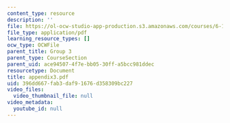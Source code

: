 ```yaml
---
content_type: resource
description: ''
file: https://ol-ocw-studio-app-production.s3.amazonaws.com/courses/6-111-introductory-digital-systems-laboratory-spring-2006/396dd667fab3daf91676d358309bc227_appendix3.pdf
file_type: application/pdf
learning_resource_types: []
ocw_type: OCWFile
parent_title: Group 3
parent_type: CourseSection
parent_uid: ace94507-4f7e-bb05-30ff-a5bcc981ddec
resourcetype: Document
title: appendix3.pdf
uid: 396dd667-fab3-daf9-1676-d358309bc227
video_files:
  video_thumbnail_file: null
video_metadata:
  youtube_id: null
---
```

